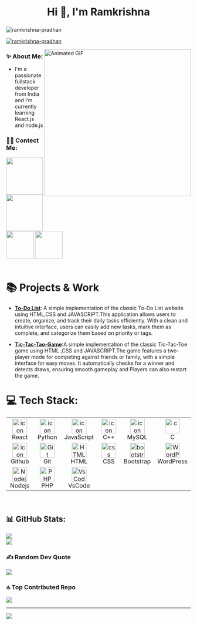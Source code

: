 <h1 align="center">Hi 👋, I'm Ramkrishna</h1>
<h3 align="center"></h3>

<p align="left"> <img src="https://komarev.com/ghpvc/?username=ramkrishna-pradhan&label=Profile%20views&color=0e75b6&style=flat" alt="ramkrishna-pradhan" /> </p>
<p align="left"> <a href="https://github.com/ryo-ma/github-profile-trophy"><img src="https://github-profile-trophy.vercel.app/?username=ramkrishna-pradhan" alt="ramkrishna-pradhan" /></a> </p>

<img 
src="https://camo.githubusercontent.com/4d9f5ecceb711eec6e2018f38a5677dc657c9738d4a65ba3b928c41c0a45b439/68747470733a2f2f6d69726f2e6d656469756d2e636f6d2f6d61782f313336302f302a37513379765349765f7430696f4a2d5a2e676966" alt="Animated GIF" width="400" align="right" >

<h3>✨ About Me:</h3>
<ul>
 <li>I'm a passionate fullstack developer from India and I’m currently learning React.js and node.js</li>
</ul>

<h3>💫🌐 Contect Me:</h3>
<div>
<a href="https://facebook.com/https://www.facebook.com/profile.php?id=100081058921359"> <img width="100" src="https://img.shields.io/badge/Facebook-%231877F2.svg?logo=Facebook&logoColor=white"> </a>
 <a href="https://instagram.com/https://www.instagram.com/ramkrishnapradhan918/?hl=en"><img width="100" src="https://img.shields.io/badge/Instagram-%23E4405F.svg?logo=Instagram&logoColor=white"></a>
 <a href="https://linkedin.com/in/https://www.linkedin.com/in/ramkrishna-pradhan-85a85832b/"><img width="75" src="https://img.shields.io/badge/LinkedIn-%230077B5.svg?logo=linkedin&logoColor=white"></a>
 <a href="mailto:ramkrishnapradhan918@gmail.com"><img width="75" src="https://img.shields.io/badge/Email-D14836?logo=gmail&logoColor=white"></a>
</div><br>

#  📚 Projects & Work
- **[To-Do List](https://ramkrishna-pradhan.github.io/To-Do-List/)**: A simple implementation of the classic To-Do List website using HTML,CSS and JAVASCRIPT.This application allows users to create, organize, and track their daily tasks efficiently. With a clean and intuitive interface, users can easily add new tasks, mark them as complete, and categorize them based on priority or tags.

- **[Tic-Tac-Tao-Game](https://ramkrishna-pradhan.github.io/TIC-TAC-TAO-GAME/)**:A simple implementation of the classic Tic-Tac-Toe game using HTML ,CSS and JAVASCRIPT.The game features a two-player mode for competing against friends or family, with a simple interface for easy moves. It automatically checks for a winner and detects draws, ensuring smooth gameplay and Players can also restart the game.


<h1> 💻 Tech Stack:</h1>
<table align="start">
  <tr>
    <td align="center" width="96">
        <img src="https://techstack-generator.vercel.app/react-icon.svg" alt="icon" width="40" height="40" />
      <br>React
    </td>
    <td align="center" width="96">
      <a href="https://www.python.org/">
        <img src="https://techstack-generator.vercel.app/python-icon.svg" alt="icon" width="40" height="40" />
      </a>
      <br>Python
    </td>
    <td align="center" width="96">
        <img src="https://techstack-generator.vercel.app/js-icon.svg" alt="icon" width="40" height="40" />
      <br>JavaScript
    </td>
    <td align="center" width="96">
        <img src="https://techstack-generator.vercel.app/cpp-icon.svg" alt="icon" width="40" height="40" />
      <br>C++
    </td>
    <td align="center" width="96">
        <img src="https://techstack-generator.vercel.app/mysql-icon.svg" alt="icon" width="40" height="40" />
      <br>MySQL
    </td>
    <td align="center" width="96">
         <img src="https://skillicons.dev/icons?i=c" width="40" height="40" alt="c" />
      <br>C
    </td>
  </tr>
  <tr>
    <td align="center" width="96">
        <img src="https://techstack-generator.vercel.app/github-icon.svg" alt="icon" width="40" height="40" />
      <br>Github
    </td>
    <td align="center" width="96"> 
        <img src="https://user-images.githubusercontent.com/25181517/192108372-f71d70ac-7ae6-4c0d-8395-51d8870c2ef0.png" width="40" height="40" alt="Git" />
      <br>Git
    </td>
    <td align="center"  width="96">
        <img src="https://skillicons.dev/icons?i=html" width="40" height="40" alt="HTML5" />
      <br>HTML
    </td>
    <td align="center" width="96">
        <img src="https://skillicons.dev/icons?i=css" width="40" height="40" alt="css" />
      <br>CSS
    </td>
    <td align="center"  width="96">
        <img src="https://skillicons.dev/icons?i=bootstrap" width="40" height="40" alt="bootstrap" />
      <br>Bootstrap
    </td>
       <td align="center" width="96">
        <img src="https://skillicons.dev/icons?i=wordpress" width="40" height="40" alt="WordPress" />
      <br>WordPress
    </td>
   
  </tr>
 <tr>
        <td align="center" width="96">
        <img src="https://skillicons.dev/icons?i=nodejs" width="40" height="40" alt="Nodejs" />
      <br>Nodejs
      </td>
      </td>
    <td align="center" width="96">
        <img src="https://skillicons.dev/icons?i=php" width="40" height="40" alt="PHP" />
      <br>PHP
    </td>
            <td align="center" width="96">
        <img src="https://skillicons.dev/icons?i=vscode" width="40" height="40" alt="VsCode" />
      <br>VsCode
    </td>
 </tr>
</table>
<br>
 
## 📊 GitHub Stats:
![](https://github-readme-stats.vercel.app/api?username=Ramkrishna-Pradhan&theme=dark&hide_border=false&include_all_commits=false&count_private=false)<br/>
![](https://nirzak-streak-stats.vercel.app/?user=Ramkrishna-Pradhan&theme=dark&hide_border=false)<br/>

### ✍ Random Dev Quote
![](https://quotes-github-readme.vercel.app/api?type=horizontal&theme=radical)

### 🔝 Top Contributed Repo
![](https://github-contributor-stats.vercel.app/api?username=Ramkrishna-Pradhan&limit=5&theme=dark&combine_all_yearly_contributions=true)

---
[![](https://visitcount.itsvg.in/api?id=Ramkrishna-Pradhan&icon=0&color=0)](https://visitcount.itsvg.in)

<!-- Proudly created with GPRM ( https://gprm.itsvg.in ) -->
